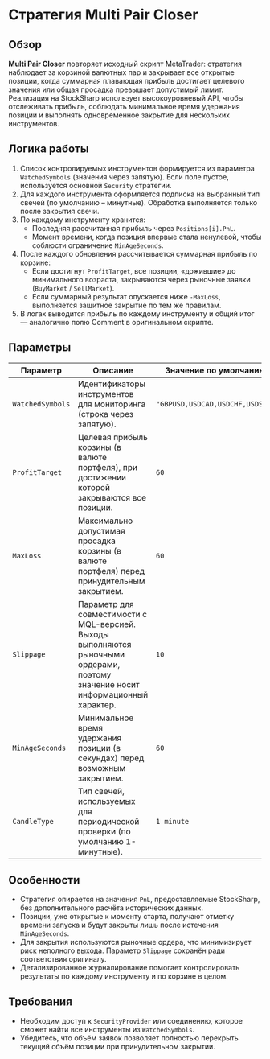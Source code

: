 # Стратегия Multi Pair Closer

## Обзор

**Multi Pair Closer** повторяет исходный скрипт MetaTrader: стратегия наблюдает за корзиной валютных пар и закрывает все открытые позиции, когда суммарная плавающая прибыль достигает целевого значения или общая просадка превышает допустимый лимит. Реализация на StockSharp использует высокоуровневый API, чтобы отслеживать прибыль, соблюдать минимальное время удержания позиции и выполнять одновременное закрытие для нескольких инструментов.

## Логика работы

1. Список контролируемых инструментов формируется из параметра `WatchedSymbols` (значения через запятую). Если поле пустое, используется основной `Security` стратегии.
2. Для каждого инструмента оформляется подписка на выбранный тип свечей (по умолчанию – минутные). Обработка выполняется только после закрытия свечи.
3. По каждому инструменту хранится:
   - Последняя рассчитанная прибыль через `Positions[i].PnL`.
   - Момент времени, когда позиция впервые стала ненулевой, чтобы соблюсти ограничение `MinAgeSeconds`.
4. После каждого обновления рассчитывается суммарная прибыль по корзине:
   - Если достигнут `ProfitTarget`, все позиции, «дожившие» до минимального возраста, закрываются через рыночные заявки (`BuyMarket` / `SellMarket`).
   - Если суммарный результат опускается ниже `-MaxLoss`, выполняется защитное закрытие по тем же правилам.
5. В логах выводится прибыль по каждому инструменту и общий итог — аналогично полю Comment в оригинальном скрипте.

## Параметры

| Параметр | Описание | Значение по умолчанию |
|----------|----------|------------------------|
| `WatchedSymbols` | Идентификаторы инструментов для мониторинга (строка через запятую). | `"GBPUSD,USDCAD,USDCHF,USDSEK"` |
| `ProfitTarget` | Целевая прибыль корзины (в валюте портфеля), при достижении которой закрываются все позиции. | `60` |
| `MaxLoss` | Максимально допустимая просадка корзины (в валюте портфеля) перед принудительным закрытием. | `60` |
| `Slippage` | Параметр для совместимости с MQL-версией. Выходы выполняются рыночными ордерами, поэтому значение носит информационный характер. | `10` |
| `MinAgeSeconds` | Минимальное время удержания позиции (в секундах) перед возможным закрытием. | `60` |
| `CandleType` | Тип свечей, используемых для периодической проверки (по умолчанию 1-минутные). | `1 minute` |

## Особенности

- Стратегия опирается на значения `PnL`, предоставляемые StockSharp, без дополнительного расчёта исторических данных.
- Позиции, уже открытые к моменту старта, получают отметку времени запуска и будут закрыты лишь после истечения `MinAgeSeconds`.
- Для закрытия используются рыночные ордера, что минимизирует риск неполного выхода. Параметр `Slippage` сохранён ради соответствия оригиналу.
- Детализированное журналирование помогает контролировать результаты по каждому инструменту и по корзине в целом.

## Требования

- Необходим доступ к `SecurityProvider` или соединению, которое сможет найти все инструменты из `WatchedSymbols`.
- Убедитесь, что объём заявок позволяет полностью перекрыть текущий объём позиции при принудительном закрытии.


